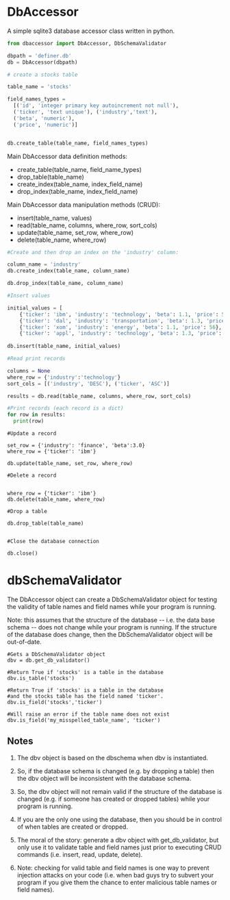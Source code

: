 # DbAccessor

A simple sqlite3 database accessor class written in python.


```python
from dbaccessor import DbAccessor, DbSchemaValidator

dbpath = 'definer.db'
db = DbAccessor(dbpath)

# create a stocks table

table_name = 'stocks'

field_names_types = 
  [('id', 'integer primary key autoincrement not null'), 
  ('ticker', 'text unique'), ('industry','text'),
  ('beta', 'numeric'), 
  ('price', 'numeric')]


db.create_table(table_name, field_names_types) 

```

Main DbAccessor data definition methods:
* create_table(table_name, field_name_types)
* drop_table(table_name)
* create_index(table_name, index_field_name)
* drop_index(table_name, index_field_name)

Main DbAccessor data manipulation methods (CRUD):
* insert(table_name, values)
* read(table_name, columns, where_row, sort_cols)
* update(table_name, set_row, where_row)
* delete(table_name, where_row)

```python
#Create and then drop an index on the 'industry' column:

column_name = 'industry'
db.create_index(table_name, column_name)

db.drop_index(table_name, column_name)
```

```python
#Insert values

initial_values = [
    {'ticker': 'ibm', 'industry': 'technology', 'beta': 1.1, 'price': 56},
    {'ticker': 'dal', 'industry': 'transportation', 'beta': 1.3, 'price': 34},
    {'ticker': 'xom', 'industry': 'energy', 'beta': 1.1, 'price': 56},
    {'ticker': 'appl', 'industry': 'technology', 'beta': 1.3, 'price': 34}]
        
db.insert(table_name, initial_values)  
```

    
```python
#Read print records

columns = None
where_row = {'industry':'technology'}
sort_cols = [('industry', 'DESC'), ('ticker', 'ASC')]

results = db.read(table_name, columns, where_row, sort_cols)

#Print records (each record is a dict)
for row in results: 
  print(row)
```

```
#Update a record

set_row = {'industry': 'finance', 'beta':3.0}
where_row = {'ticker': 'ibm'}

db.update(table_name, set_row, where_row)

```

```
#Delete a record


where_row = {'ticker': 'ibm'}
db.delete(table_name, where_row)
```


```
#Drop a table 

db.drop_table(table_name)
     
```

```
#Close the database connection 

db.close()
```

# dbSchemaValidator

The DbAccessor object can create a DbSchemaValidator object for testing
the validity of table names and field names while your program is
running. 

Note: this assumes that the structure of the database -- i.e. the data base schema -- does not change while your program is running. If the structure of the database does change, then the DbSchemaValidator object will be out-of-date.

```
#Gets a DbSchemaValidator object
dbv = db.get_db_validator()

#Return True if 'stocks' is a table in the database
dbv.is_table('stocks') 

#Return True if 'stocks' is a table in the database
#and the stocks table has the field named 'ticker'.
dbv.is_field('stocks','ticker') 

#Will raise an error if the table name does not exist
dbv.is_field('my_misspelled_table_name', 'ticker')
```

## Notes

1. The dbv object is based on the dbschema when dbv is instantiated. 

2. So, if the database schema is changed (e.g. by dropping a table) then the dbv object will be inconsistent with the database schema.

3. So, the dbv object will not remain valid if the structure of the database is changed (e.g. if someone has created or dropped tables) while your program is running. 

4. If you are the only one using the database, then you should be in control of when tables are created or dropped.

5. The moral of the story: generate a dbv object with get_db_validator, but only use it to validate table and field names just prior to executing CRUD commands (i.e. insert, read, update, delete).
    
6. Note: checking for valid table and field names is one way to prevent injection attacks on your code (i.e. when bad guys try to subvert your program if you give them the chance to enter malicious table names or field names).


